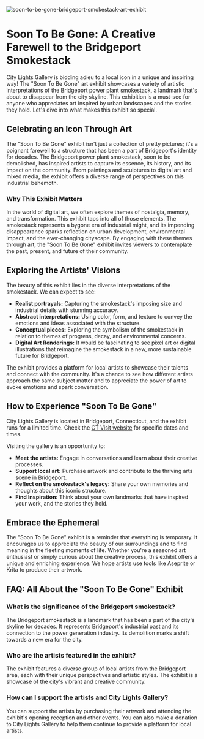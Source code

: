 ![soon-to-be-gone-bridgeport-smokestack-art-exhibit](https://images.pexels.com/photos/3267903/pexels-photo-3267903.jpeg?auto=compress&cs=tinysrgb&fit=crop&h=627&w=1200)

# Soon To Be Gone: A Creative Farewell to the Bridgeport Smokestack

City Lights Gallery is bidding adieu to a local icon in a unique and inspiring way! The "Soon To Be Gone" art exhibit showcases a variety of artistic interpretations of the Bridgeport power plant smokestack, a landmark that's about to disappear from the city skyline. This exhibition is a must-see for anyone who appreciates art inspired by urban landscapes and the stories they hold. Let's dive into what makes this exhibit so special.

## Celebrating an Icon Through Art

The "Soon To Be Gone" exhibit isn't just a collection of pretty pictures; it's a poignant farewell to a structure that has been a part of Bridgeport's identity for decades. The Bridgeport power plant smokestack, soon to be demolished, has inspired artists to capture its essence, its history, and its impact on the community. From paintings and sculptures to digital art and mixed media, the exhibit offers a diverse range of perspectives on this industrial behemoth.

### Why This Exhibit Matters

In the world of digital art, we often explore themes of nostalgia, memory, and transformation. This exhibit taps into all of those elements. The smokestack represents a bygone era of industrial might, and its impending disappearance sparks reflection on urban development, environmental impact, and the ever-changing cityscape. By engaging with these themes through art, the "Soon To Be Gone" exhibit invites viewers to contemplate the past, present, and future of their community.

## Exploring the Artists' Visions

The beauty of this exhibit lies in the diverse interpretations of the smokestack. We can expect to see:

*   **Realist portrayals:** Capturing the smokestack's imposing size and industrial details with stunning accuracy.
*   **Abstract interpretations:** Using color, form, and texture to convey the emotions and ideas associated with the structure.
*   **Conceptual pieces:** Exploring the symbolism of the smokestack in relation to themes of progress, decay, and environmental concerns.
*   **Digital Art Renderings:** It would be fascinating to see pixel art or digital illustrations that reimagine the smokestack in a new, more sustainable future for Bridgeport.

The exhibit provides a platform for local artists to showcase their talents and connect with the community. It's a chance to see how different artists approach the same subject matter and to appreciate the power of art to evoke emotions and spark conversation.

## How to Experience "Soon To Be Gone"

City Lights Gallery is located in Bridgeport, Connecticut, and the exhibit runs for a limited time. Check the [CT Visit website](https://ctvisit.com/events/meet-artists-soon-be-gone-art-exhibit-featuring-iconic-bridgeport-smokestack) for specific dates and times.

Visiting the gallery is an opportunity to:

*   **Meet the artists:** Engage in conversations and learn about their creative processes.
*   **Support local art:** Purchase artwork and contribute to the thriving arts scene in Bridgeport.
*   **Reflect on the smokestack's legacy:** Share your own memories and thoughts about this iconic structure.
*   **Find Inspiration:** Think about your own landmarks that have inspired your work, and the stories they hold.

## Embrace the Ephemeral

The "Soon To Be Gone" exhibit is a reminder that everything is temporary. It encourages us to appreciate the beauty of our surroundings and to find meaning in the fleeting moments of life. Whether you're a seasoned art enthusiast or simply curious about the creative process, this exhibit offers a unique and enriching experience. We hope artists use tools like Aseprite or Krita to produce their artwork.

## FAQ: All About the "Soon To Be Gone" Exhibit

### What is the significance of the Bridgeport smokestack?

The Bridgeport smokestack is a landmark that has been a part of the city's skyline for decades. It represents Bridgeport's industrial past and its connection to the power generation industry. Its demolition marks a shift towards a new era for the city.

### Who are the artists featured in the exhibit?

The exhibit features a diverse group of local artists from the Bridgeport area, each with their unique perspectives and artistic styles. The exhibit is a showcase of the city's vibrant and creative community.

### How can I support the artists and City Lights Gallery?

You can support the artists by purchasing their artwork and attending the exhibit's opening reception and other events. You can also make a donation to City Lights Gallery to help them continue to provide a platform for local artists.
